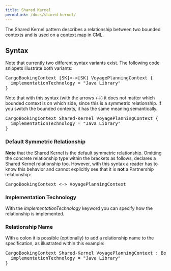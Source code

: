 ```yaml
---
title: Shared Kernel
permalink: /docs/shared-kernel/
---
```


The Shared Kernel pattern describes a relationship between two bounded contexts and is used on a [context map](/docs/context-map/) in CML.

## Syntax
Note that currently two different syntax variants exist. The following code snippets illustrate both variants:

<div class="highlight"><pre><span></span>CargoBookingContext [<span class="k">SK</span>]&lt;-&gt;[<span class="k">SK</span>] VoyagePlanningContext {
  <span class="k">implementationTechnology</span> = <span class="s">&quot;Java Library&quot;</span>
}
</pre></div>

Note that with this syntax (with the arrows _&lt;-&gt;_) it does not matter which bounded context is on which side, since this is a symmetric relationship. If you switch the bounded contexts, it has the same meaning semantically.

<div class="highlight"><pre><span></span>CargoBookingContext <span class="k">Shared-Kernel</span> VoyagePlanningContext {
  <span class="k">implementationTechnology</span> = <span class="s">&quot;Java Library&quot;</span>
}
</pre></div>

### Default Symmetric Relationship
**Note** that the Shared Kernel is the default symmetric relationship. Omitting the concrete relationship type within the brackets as follows, declares a 
Shared Kernel relationship too. However, with this syntax a reader has to know this behavior and cannot explicitly see that it is **not** a Partnership
relationship:

<div class="highlight"><pre><span></span>CargoBookingContext &lt;-&gt; VoyagePlanningContext
</pre></div>

### Implementation Technology
With the _implementationTechnology_ keyword you can specify how the relationship is implemented.

### Relationship Name
With a colon it is possible (optionally) to add a relationship name to the specification, as illustrated within this example:

<div class="highlight"><pre><span></span>CargoBookingContext <span class="k">Shared-Kernel</span> VoyagePlanningContext : BookingVoyageRelationship {
  <span class="k">implementationTechnology</span> = <span class="s">&quot;Java Library&quot;</span>
}
</pre></div>
